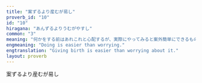 ```yaml
---
title: "案ずるより産むが易し"
proverb_id: "10"
id: "10"
hiragana: "あんずるよりうむがやすし"
common: "3"
meaning: "何かをする前はあれこれと心配するが、実際にやってみると案外簡単にできるものだ。"
engmeaning: "Doing is easier than worrying."
engtranslation: "Giving birth is easier than worrying about it."
layout: proverb
---
```


案ずるより産むが易し
